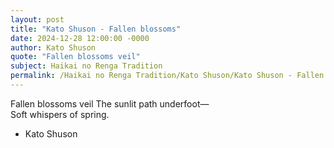 ```yaml
---
layout: post
title: "Kato Shuson - Fallen blossoms"
date: 2024-12-28 12:00:00 -0000
author: Kato Shuson
quote: "Fallen blossoms veil"
subject: Haikai no Renga Tradition
permalink: /Haikai no Renga Tradition/Kato Shuson/Kato Shuson - Fallen blossoms
---
```


Fallen blossoms veil
The sunlit path underfoot—  
Soft whispers of spring.

- Kato Shuson
